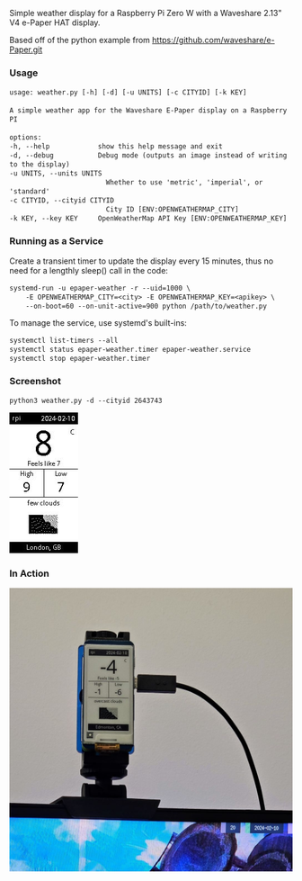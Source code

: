 Simple weather display for a Raspberry Pi Zero W with a Waveshare 2.13" V4 e-Paper HAT display.

Based off of the python example from https://github.com/waveshare/e-Paper.git

### Usage

    usage: weather.py [-h] [-d] [-u UNITS] [-c CITYID] [-k KEY]

    A simple weather app for the Waveshare E-Paper display on a Raspberry PI

    options:
    -h, --help            show this help message and exit
    -d, --debug           Debug mode (outputs an image instead of writing to the display)
    -u UNITS, --units UNITS
                            Whether to use 'metric', 'imperial', or 'standard'
    -c CITYID, --cityid CITYID
                            City ID [ENV:OPENWEATHERMAP_CITY]
    -k KEY, --key KEY     OpenWeatherMap API Key [ENV:OPENWEATHERMAP_KEY]

### Running as a Service

Create a transient timer to update the display every 15 minutes, thus no need for a lengthly sleep() call in the code:

    systemd-run -u epaper-weather -r --uid=1000 \
        -E OPENWEATHERMAP_CITY=<city> -E OPENWEATHERMAP_KEY=<apikey> \
        --on-boot=60 --on-unit-active=900 python /path/to/weather.py

To manage the service, use systemd's built-ins:

    systemctl list-timers --all
    systemctl status epaper-weather.timer epaper-weather.service
    systemctl stop epaper-weather.timer

### Screenshot

    python3 weather.py -d --cityid 2643743

![Screenshot](output.jpg)

### In Action

![Action Shot](display.jpg)

